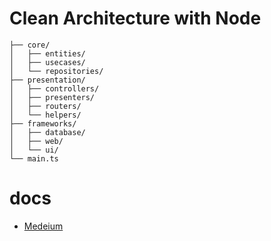 # Clean Architecture with Node 

```
├── core/
│   ├── entities/
│   ├── usecases/
│   └── repositories/
├── presentation/
│   ├── controllers/
│   ├── presenters/
│   ├── routers/
│   └── helpers/
├── frameworks/
│   ├── database/
│   ├── web/
│   └── ui/
└── main.ts
```

# docs

- [Medeium](https://swoodpartners.medium.com/introduction-aux-principes-de-la-clean-architecture-dans-une-api-nodejs-express-efed8d9d2d03)